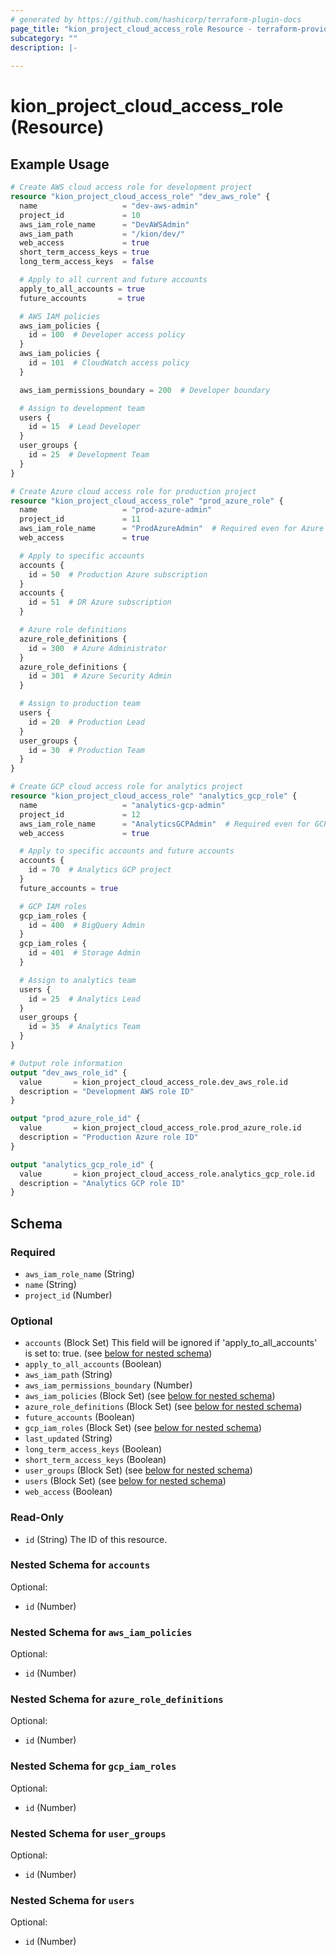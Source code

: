 ```yaml
---
# generated by https://github.com/hashicorp/terraform-plugin-docs
page_title: "kion_project_cloud_access_role Resource - terraform-provider-kion"
subcategory: ""
description: |-
  
---
```


# kion_project_cloud_access_role (Resource)



## Example Usage

```terraform
# Create AWS cloud access role for development project
resource "kion_project_cloud_access_role" "dev_aws_role" {
  name                   = "dev-aws-admin"
  project_id             = 10
  aws_iam_role_name      = "DevAWSAdmin"
  aws_iam_path           = "/kion/dev/"
  web_access             = true
  short_term_access_keys = true
  long_term_access_keys  = false

  # Apply to all current and future accounts
  apply_to_all_accounts = true
  future_accounts       = true

  # AWS IAM policies
  aws_iam_policies {
    id = 100  # Developer access policy
  }
  aws_iam_policies {
    id = 101  # CloudWatch access policy
  }

  aws_iam_permissions_boundary = 200  # Developer boundary

  # Assign to development team
  users {
    id = 15  # Lead Developer
  }
  user_groups {
    id = 25  # Development Team
  }
}

# Create Azure cloud access role for production project
resource "kion_project_cloud_access_role" "prod_azure_role" {
  name                   = "prod-azure-admin"
  project_id             = 11
  aws_iam_role_name      = "ProdAzureAdmin"  # Required even for Azure roles
  web_access             = true

  # Apply to specific accounts
  accounts {
    id = 50  # Production Azure subscription
  }
  accounts {
    id = 51  # DR Azure subscription
  }

  # Azure role definitions
  azure_role_definitions {
    id = 300  # Azure Administrator
  }
  azure_role_definitions {
    id = 301  # Azure Security Admin
  }

  # Assign to production team
  users {
    id = 20  # Production Lead
  }
  user_groups {
    id = 30  # Production Team
  }
}

# Create GCP cloud access role for analytics project
resource "kion_project_cloud_access_role" "analytics_gcp_role" {
  name                   = "analytics-gcp-admin"
  project_id             = 12
  aws_iam_role_name      = "AnalyticsGCPAdmin"  # Required even for GCP roles
  web_access             = true

  # Apply to specific accounts and future accounts
  accounts {
    id = 70  # Analytics GCP project
  }
  future_accounts = true

  # GCP IAM roles
  gcp_iam_roles {
    id = 400  # BigQuery Admin
  }
  gcp_iam_roles {
    id = 401  # Storage Admin
  }

  # Assign to analytics team
  users {
    id = 25  # Analytics Lead
  }
  user_groups {
    id = 35  # Analytics Team
  }
}

# Output role information
output "dev_aws_role_id" {
  value       = kion_project_cloud_access_role.dev_aws_role.id
  description = "Development AWS role ID"
}

output "prod_azure_role_id" {
  value       = kion_project_cloud_access_role.prod_azure_role.id
  description = "Production Azure role ID"
}

output "analytics_gcp_role_id" {
  value       = kion_project_cloud_access_role.analytics_gcp_role.id
  description = "Analytics GCP role ID"
}
```

<!-- schema generated by tfplugindocs -->
## Schema

### Required

- `aws_iam_role_name` (String)
- `name` (String)
- `project_id` (Number)

### Optional

- `accounts` (Block Set) This field will be ignored if 'apply_to_all_accounts' is set to: true. (see [below for nested schema](#nestedblock--accounts))
- `apply_to_all_accounts` (Boolean)
- `aws_iam_path` (String)
- `aws_iam_permissions_boundary` (Number)
- `aws_iam_policies` (Block Set) (see [below for nested schema](#nestedblock--aws_iam_policies))
- `azure_role_definitions` (Block Set) (see [below for nested schema](#nestedblock--azure_role_definitions))
- `future_accounts` (Boolean)
- `gcp_iam_roles` (Block Set) (see [below for nested schema](#nestedblock--gcp_iam_roles))
- `last_updated` (String)
- `long_term_access_keys` (Boolean)
- `short_term_access_keys` (Boolean)
- `user_groups` (Block Set) (see [below for nested schema](#nestedblock--user_groups))
- `users` (Block Set) (see [below for nested schema](#nestedblock--users))
- `web_access` (Boolean)

### Read-Only

- `id` (String) The ID of this resource.

<a id="nestedblock--accounts"></a>
### Nested Schema for `accounts`

Optional:

- `id` (Number)


<a id="nestedblock--aws_iam_policies"></a>
### Nested Schema for `aws_iam_policies`

Optional:

- `id` (Number)


<a id="nestedblock--azure_role_definitions"></a>
### Nested Schema for `azure_role_definitions`

Optional:

- `id` (Number)


<a id="nestedblock--gcp_iam_roles"></a>
### Nested Schema for `gcp_iam_roles`

Optional:

- `id` (Number)


<a id="nestedblock--user_groups"></a>
### Nested Schema for `user_groups`

Optional:

- `id` (Number)


<a id="nestedblock--users"></a>
### Nested Schema for `users`

Optional:

- `id` (Number)
